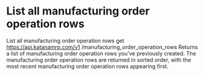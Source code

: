 # List all manufacturing order operation rows

List all manufacturing order operation rows get https://api.katanamrp.com/v1
/manufacturing_order_operation_rows Returns a list of manufacturing order operation rows
you’ve previously created. The manufacturing order operation rows are returned in sorted
order, with the most recent manufacturing order operation rows appearing first.
